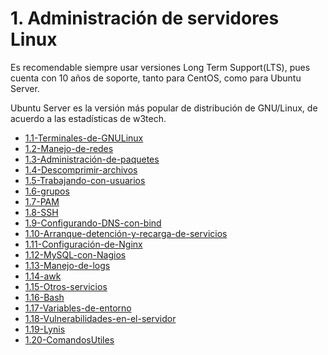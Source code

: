 # 1. Administración de servidores Linux

Es recomendable siempre usar versiones Long Term Support(LTS), pues
cuenta con 10 años de soporte, tanto para CentOS, como para Ubuntu
Server.

Ubuntu Server es la versión más popular de distribución de GNU/Linux, de
acuerdo a las estadísticas de w3tech.


[comment]:STARTING_GENERATED_TOC

* [1.1-Terminales-de-GNULinux](<./content/1.1-Terminales-de-GNULinux.md>)
* [1.2-Manejo-de-redes](<./content/1.2-Manejo-de-redes.md>)
* [1.3-Administración-de-paquetes](<./content/1.3-Administración-de-paquetes.md>)
* [1.4-Descomprimir-archivos](<./content/1.4-Descomprimir-archivos.md>)
* [1.5-Trabajando-con-usuarios](<./content/1.5-Trabajando-con-usuarios.md>)
* [1.6-grupos](<./content/1.6-grupos.md>)
* [1.7-PAM](<./content/1.7-PAM.md>)
* [1.8-SSH](<./content/1.8-SSH.md>)
* [1.9-Configurando-DNS-con-bind](<./content/1.9-Configurando-DNS-con-bind.md>)
* [1.10-Arranque-detención-y-recarga-de-servicios](<./content/1.10-Arranque-detención-y-recarga-de-servicios.md>)
* [1.11-Configuración-de-Nginx](<./content/1.11-Configuración-de-Nginx.md>)
* [1.12-MySQL-con-Nagios](<./content/1.12-MySQL-con-Nagios.md>)
* [1.13-Manejo-de-logs](<./content/1.13-Manejo-de-logs.md>)
* [1.14-awk](<./content/1.14-awk.md>)
* [1.15-Otros-servicios](<./content/1.15-Otros-servicios.md>)
* [1.16-Bash](<./content/1.16-Bash.md>)
* [1.17-Variables-de-entorno](<./content/1.17-Variables-de-entorno.md>)
* [1.18-Vulnerabilidades-en-el-servidor](<./content/1.18-Vulnerabilidades-en-el-servidor.md>)
* [1.19-Lynis](<./content/1.19-Lynis.md>)
* [1.20-ComandosUtiles](<./content/1.20-ComandosUtiles.md>)

[comment]:ENDING_GENERATED_TOC